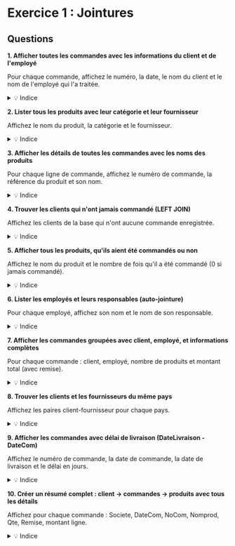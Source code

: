 # Exercice 1 : Jointures

## Questions

**1. Afficher toutes les commandes avec les informations du client et de l'employé**

Pour chaque commande, affichez le numéro, la date, le nom du client et le nom de l'employé qui l'a traitée.

<details>
<summary>💡 Indice</summary>

Utilisez `INNER JOIN Commande` avec `Client` sur `CodeCli` et `Employe` sur `NoEmp`.
</details>

**2. Lister tous les produits avec leur catégorie et leur fournisseur**

Affichez le nom du produit, la catégorie et le fournisseur.

<details>
<summary>💡 Indice</summary>

Joignez `Produit` avec `Categorie` (sur CodeCategorie) et `Fournisseur` (sur CodeFournisseur).
</details>

**3. Afficher les détails de toutes les commandes avec les noms des produits**

Pour chaque ligne de commande, affichez le numéro de commande, la référence du produit et son nom.

<details>
<summary>💡 Indice</summary>

Joignez `DetailCommande` avec `Produit` sur `Refprod`.
</details>

**4. Trouver les clients qui n'ont jamais commandé (LEFT JOIN)**

Affichez les clients de la base qui n'ont aucune commande enregistrée.

<details>
<summary>💡 Indice</summary>

Utilisez `LEFT JOIN Commande` et filtrez avec `WHERE NoCom IS NULL`.
</details>

**5. Afficher tous les produits, qu'ils aient été commandés ou non**

Affichez le nom du produit et le nombre de fois qu'il a été commandé (0 si jamais commandé).

<details>
<summary>💡 Indice</summary>

Utilisez `LEFT JOIN DetailCommande` avec `GROUP BY` et `COUNT()`.
</details>

**6. Lister les employés et leurs responsables (auto-jointure)**

Pour chaque employé, affichez son nom et le nom de son responsable.

<details>
<summary>💡 Indice</summary>

Joignez la table `Employe` avec elle-même : `e` et `e_chef`. La liaison est sur le champ `Responsable`.
</details>

**7. Afficher les commandes groupées avec client, employé, et informations complètes**

Pour chaque commande : client, employé, nombre de produits et montant total (avec remise).

<details>
<summary>💡 Indice</summary>

Joignez `Commande`, `Client`, `Employe`, `DetailCommande` et agrégez avec `SUM()` et `COUNT()`.
</details>

**8. Trouver les clients et les fournisseurs du même pays**

Affichez les paires client-fournisseur pour chaque pays.

<details>
<summary>💡 Indice</summary>

Joignez `Client` et `Fournisseur` sur le champ `Pays` (CROSS JOIN avec condition).
</details>

**9. Afficher les commandes avec délai de livraison (DateLivraison - DateCom)**

Affichez le numéro de commande, la date de commande, la date de livraison et le délai en jours.

<details>
<summary>💡 Indice</summary>

Calculez `CAST(JULIANDAY(DateLivraison) - JULIANDAY(DateCom) AS INTEGER)` dans votre SELECT.
</details>

**10. Créer un résumé complet : client → commandes → produits avec tous les détails**

Affichez pour chaque commande : Societe, DateCom, NoCom, Nomprod, Qte, Remise, montant ligne.

<details>
<summary>💡 Indice</summary>

Joignez les 4 tables principales : `Client`, `Commande`, `DetailCommande`, `Produit`.
</details>

